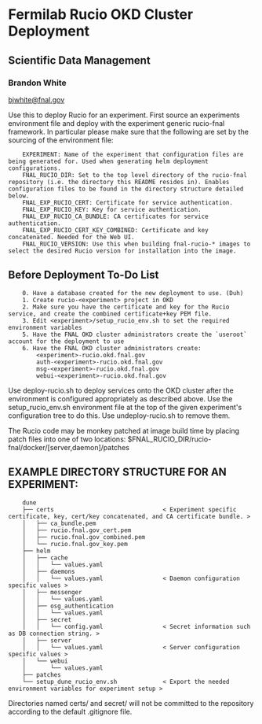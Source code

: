 
# Fermilab Rucio OKD Cluster Deployment 
## Scientific Data Management
### Brandon White
bjwhite@fnal.gov

Use this to deploy Rucio for an experiment. First source an experiments environment file and deploy with the experiment generic rucio-fnal framework.
In particular please make sure that the following are set by the sourcing of the environment file:
~~~~
    EXPERIMENT: Name of the experiment that configuration files are being generated for. Used when generating helm deployment configurations.
    FNAL_RUCIO_DIR: Set to the top level directory of the rucio-fnal repository (i.e. the directory this README resides in). Enables configuration files to be found in the directory structure detailed below.
    FNAL_EXP_RUCIO_CERT: Certificate for service authentication.
    FNAL_EXP_RUCIO_KEY: Key for service authentication.
    FNAL_EXP_RUCIO_CA_BUNDLE: CA certificates for service authentication.
    FNAL_EXP_RUCIO_CERT_KEY_COMBINED: Certificate and key concatenated. Needed for the Web UI.
    FNAL_RUCIO_VERSION: Use this when building fnal-rucio-* images to select the desired Rucio version for installation into the image. 
~~~~

## Before Deployment To-Do List
~~~~
    0. Have a database created for the new deployment to use. (Duh)
    1. Create rucio-<experiment> project in OKD
    2. Make sure you have the certificate and key for the Rucio service, and create the combined certificate+key PEM file.
    3. Edit <experiment>/setup_rucio_env.sh to set the required environment variables
    5. Have the FNAL OKD cluster administrators create the `useroot` account for the deployment to use
    6. Have the FNAL OKD cluster administrators create:
        <experiment>-rucio.okd.fnal.gov
        auth-<experiment>-rucio.okd.fnal.gov
        msg-<experiment>-rucio.okd.fnal.gov
        webui-<experiment>-rucio.okd.fnal.gov
~~~~

Use deploy-rucio.sh to deploy services onto the OKD cluster after the environment is configured appropriately as described above. Use the setup_rucio_env.sh environment file at the top of the given experiment's configuration tree to do this.
Use undeploy-rucio.sh to remove them.

The Rucio code may be monkey patched at image build time by placing patch files into one of two locations: $FNAL_RUCIO_DIR/rucio-fnal/docker/[server,daemon]/patches

## EXAMPLE DIRECTORY STRUCTURE FOR AN EXPERIMENT:
~~~~
    dune
    ├── certs                               < Experiment specific certificate, key, cert/key concatenated, and CA certificate bundle. >
    │   ├── ca_bundle.pem
    │   ├── rucio.fnal.gov_cert.pem
    │   ├── rucio.fnal.gov_combined.pem
    │   └── rucio.fnal.gov_key.pem
    ├── helm
    │   ├── cache
    │   │   └── values.yaml
    │   ├── daemons
    │   │   └── values.yaml                 < Daemon configuration specific values > 
    │   ├── messenger
    │   │   └── values.yaml
    │   ├── osg_authentication
    │   │   └── values.yaml
    │   ├── secret
    │   │   └── config.yaml                 < Secret information such as DB connection string. >
    │   ├── server
    │   │   └── values.yaml                 < Server configuration specific values >
    │   └── webui
    │       └── values.yaml
    ├── patches
    └── setup_dune_rucio_env.sh             < Export the needed environment variables for experiment setup >
~~~~

Directories named certs/ and secret/ will not be committed to the repository according to the default .gitignore file.
